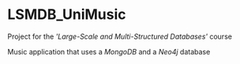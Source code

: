 # LSMDB_UniMusic
Project for the <i>'Large-Scale and Multi-Structured Databases'</i> course

Music application that uses a <i>MongoDB</i> and a <i>Neo4j</i> database
